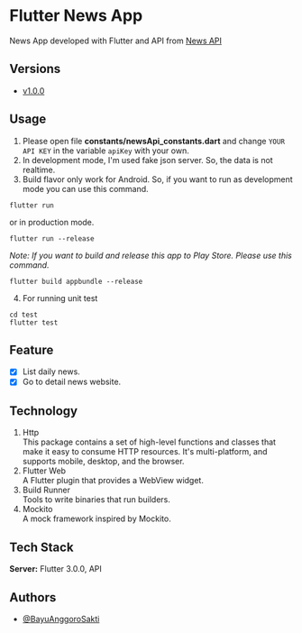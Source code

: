 # Flutter News App
News App developed with Flutter and API from [News API](https://newsapi.org)

## Versions
- [v1.0.0](https://github.com/BayuAnggoroSakti/flutter_news/tree/v1.0.0)

## Usage
1. Please open file **constants/newsApi_constants.dart** and change `YOUR API KEY` in the variable `apiKey` with your own.
2. In development mode, I'm used fake json server. So, the data is not realtime. 
3. Build flavor only work for Android. So, if you want to run as development mode you can use this command.
```
flutter run 
```
or in production mode.
```
flutter run --release 
```
*Note: If you want to build and release this app to Play Store. Please use this command.*
```
flutter build appbundle --release 
```
4. For running unit test
```
cd test
flutter test 
```

## Feature
- [X] List daily news.
- [X] Go to detail news website.

## Technology
1. Http<br />
This package contains a set of high-level functions and classes that make it easy to consume HTTP resources. It's multi-platform, and supports mobile, desktop, and the browser.
2. Flutter Web<br />
A Flutter plugin that provides a WebView widget.
3. Build Runner<br />
Tools to write binaries that run builders.
4. Mockito<br />
A mock framework inspired by Mockito.

## Tech Stack

**Server:** Flutter 3.0.0, API


## Authors

- [@BayuAnggoroSakti](https://github.com/BayuAnggoroSakti)
